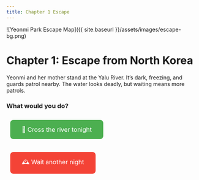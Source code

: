 ```yaml
---
title: Chapter 1 Escape
---
```



![Yeonmi Park Escape Map]({{ site.baseurl }}/assets/images/escape-bg.png)

# Chapter 1: Escape from North Korea


Yeonmi and her mother stand at the Yalu River. It’s dark, freezing, and guards patrol nearby. The water looks deadly, but waiting means more patrols.

### What would you do?

<a href="{{ site.baseurl }}/scenarios/chapter2-china" style="display:inline-block; margin:10px; padding:15px 30px; background:#4CAF50; color:#fff; border-radius:8px; text-decoration:none; font-size:16px;">🌊 Cross the river tonight</a>

<a href="{{ site.baseurl }}/scenarios/chapter2-delay" style="display:inline-block; margin:10px; padding:15px 30px; background:#f44336; color:#fff; border-radius:8px; text-decoration:none; font-size:16px;">🕰️ Wait another night</a>

</div>
